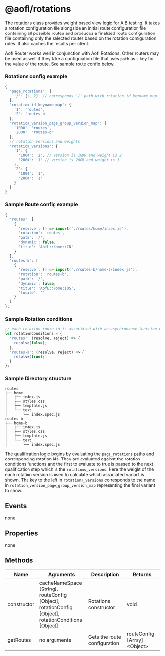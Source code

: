 # @aofl/rotations

The rotations class provides weight based view logic for A B testing. It takes a rotation configuration file alongside an initial route configuration file containing all possible routes and produces a finalized route configuration file containing only the selected routes based on the rotation configuration rules. It also caches the results per client.

Aofl Router works well in conjunction with Aofl Rotations. Other routers may be used as well if they take a configuration file that uses `path` as a key for the value of the route. See sample route config below.

### Rotations config example

```javascript
{
  'page_rotations': {
    '/': [1, 2]  // corresponds '/' path with rotation_id_keyname_map ids below.
  },
  'rotation_id_keyname_map': {
    '1': 'routes',
    '2': 'routes-b'
  },
  'rotation_version_page_group_version_map': {
    '1000': 'routes',
    '2000': 'routes-b'
  },
  // rotation versions and weights
  'rotation_versions': {
    '1': {
      '1000': '2', // version is 1000 and weight is 2
      '2000': '1' // version is 2000 and weight is 1
    },
    '2': {
      '1000': '1',
      '2000': '1'
    }
  }
}
```

### Sample Route config example

```js
{
  'routes': [
    {
      'resolve': () => import('./routes/home/index.js'),
      'rotation': 'routes',
      'path': '/',
      'dynamic': false,
      'title': 'AofL::Home::CN'
    }
  ],
  'routes-b': [
    {
      'resolve': () => import('./routes-b/home-b/index.js'),
      'rotation': 'routes-b',
      'path': '/',
      'dynamic': false,
      'title': 'AofL::Home:IOS',
      'locale': ''
    }
  ]
};
```

### Sample Rotation conditions
```js
// each rotation route id is associated with an asychronouse function which resolves a boolean.
let rotationConditions = {
  'routes': (resolve, reject) => {
    resolve(false);
  },
  'routes-b': (resolve, reject) => {
    resolve(true);
  }
};
```


### Sample Directory structure

```
routes
├── home
│   ├── index.js
│   ├── styles.css
│   ├── template.js
│   └── test
│       └── index.spec.js
routes-b
├── home-b
│   ├── index.js
│   ├── styles.css
│   ├── template.js
│   └── test
│       └── index.spec.js
```

The qualification logic begins by evaluating the `page_rotations` paths and corresponding rotation ids. They are evaluated against the rotation conditions functions and the first to evaluate to true is passed to the next qualification step which is the `rotations_versions`. Here the weight of the each rotation version is used to calculate which associated variant is shown. The key to the left in `rotations_versions` corresponds to the name in  `rotation_version_page_group_version_map` representing the final variant to show.


## Events

none

## Properties

none

## Methods

| Name | Agruments  | Description                  | Returns |
| ---- | ---------- | ---------------------------- | ------- |
| constructor  | cacheNameSpace [String],<br> routeConfig [Object],<br> rotationConfig [Object],<br> rotationConditions [Object] | Rotations constructor | void
| getRoutes | no arguments | Gets the route configuration | routeConfig [Array]&lt;Object&gt;